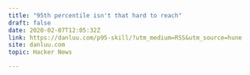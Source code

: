 ```yaml
---
title: "95th percentile isn't that hard to reach"
draft: false
date: 2020-02-07T12:05:32Z
link: https://danluu.com/p95-skill/?utm_medium=RSS&utm_source=hune
site: danluu.com
topic: Hacker News  

---
```

